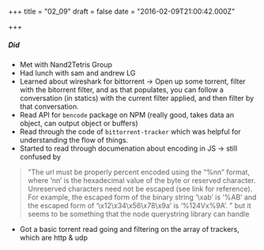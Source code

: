 
+++
title = "02_09"
draft = false
date = "2016-02-09T21:00:42.000Z"

+++
##### Did
- Met with Nand2Tetris Group
- Had lunch with sam and andrew LG
- Learned about wireshark for bittorrent -> Open up some torrent, filter with the bitorrent filter, and as
  that populates, you can follow a conversation (in statics) with the current filter applied, and then filter by that
  conversation.
- Read API for `bencode` package on NPM (really good, takes data an object, can output object or buffers)
- Read through the code of `bittorrent-tracker` which was helpful for understanding the flow of things.
- Started to read through documenation about encoding in JS -> still confused by
> "The url must be properly
  percent encoded using the “%nn” format, where ‘nn’ is the hexadecimal value of the byte or reserved
  character. Unreserved characters need not be escaped (see link for reference). For example, the escaped form
  of the binary string ‘\xab’ is ‘%AB’ and the escaped form of ‘\x12\x34\x56\x78\x9a’ is ‘%124Vx%9A’. " but it
  seems to be something that the node querystring library can handle

- Got a basic torrent read going and filtering on the array of trackers, which are http & udp

